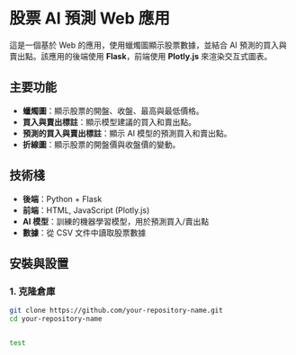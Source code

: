 # 股票 AI 預測 Web 應用

這是一個基於 Web 的應用，使用蠟燭圖顯示股票數據，並結合 AI 預測的買入與賣出點。該應用的後端使用 **Flask**，前端使用 **Plotly.js** 來渲染交互式圖表。

## 主要功能

- **蠟燭圖**：顯示股票的開盤、收盤、最高與最低價格。
- **買入與賣出標註**：顯示模型建議的買入和賣出點。
- **預測的買入與賣出標註**：顯示 AI 模型的預測買入和賣出點。
- **折線圖**：顯示股票的開盤價與收盤價的變動。

## 技術棧

- **後端**：Python + Flask
- **前端**：HTML, JavaScript (Plotly.js)
- **AI 模型**：訓練的機器學習模型，用於預測買入/賣出點
- **數據**：從 CSV 文件中讀取股票數據

## 安裝與設置

### 1. 克隆倉庫

```bash
git clone https://github.com/your-repository-name.git
cd your-repository-name


test